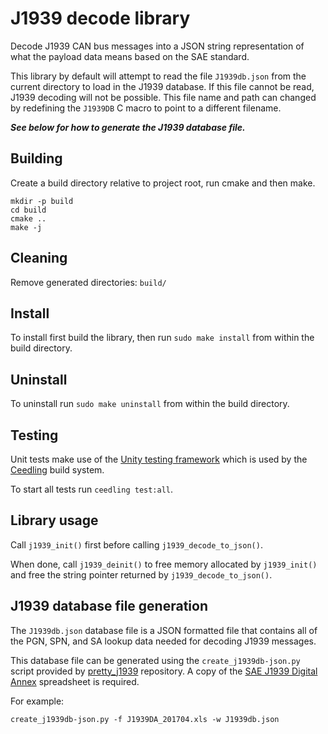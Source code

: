 # J1939 decode library

Decode J1939 CAN bus messages into a JSON string representation of what the payload data means based on the SAE standard.

This library by default will attempt to read the file `J1939db.json` from the current directory to load in the J1939 database.
If this file cannot be read, J1939 decoding will not be possible.
This file name and path can changed by redefining the `J1939DB` C macro to point to a different filename.

***See below for how to generate the J1939 database file.***

## Building

Create a build directory relative to project root, run cmake and then make.

```
mkdir -p build
cd build
cmake ..
make -j
```

## Cleaning

Remove generated directories: `build/`

## Install

To install first build the library, then run `sudo make install` from within the build directory.

## Uninstall

To uninstall run `sudo make uninstall` from within the build directory.

## Testing

Unit tests make use of the [Unity testing framework](http://www.throwtheswitch.org/unity) which is used by the [Ceedling](http://www.throwtheswitch.org/ceedling) build system.

To start all tests run `ceedling test:all`.

## Library usage

Call `j1939_init()` first before calling `j1939_decode_to_json()`.

When done, call `j1939_deinit()` to free memory allocated by `j1939_init()` and free the string pointer returned by `j1939_decode_to_json()`.

## J1939 database file generation

The `J1939db.json` database file is a JSON formatted file that contains all of the PGN, SPN, and SA lookup data needed for decoding J1939 messages.

This database file can be generated using the `create_j1939db-json.py` script provided by [pretty\_j1939](https://github.com/nmfta-repo/pretty_j1939) repository.
A copy of the [SAE J1939 Digital Annex](https://www.sae.org/standards/content/j1939da_201704/) spreadsheet is required.

For example:

```
create_j1939db-json.py -f J1939DA_201704.xls -w J1939db.json
```
